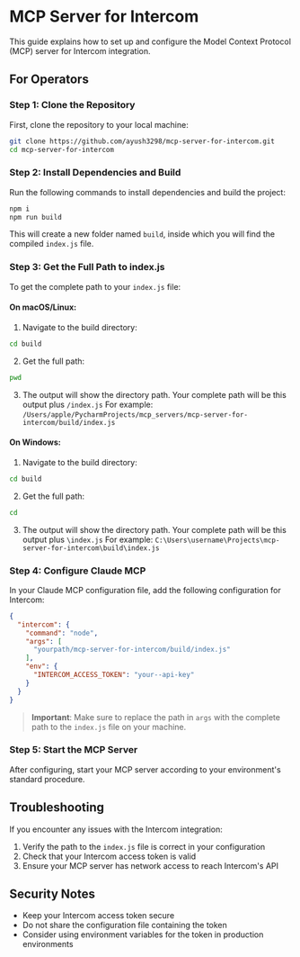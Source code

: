 # MCP Server for Intercom

This guide explains how to set up and configure the Model Context Protocol (MCP) server for Intercom integration.

## For Operators

### Step 1: Clone the Repository
First, clone the repository to your local machine:
```bash
git clone https://github.com/ayush3298/mcp-server-for-intercom.git
cd mcp-server-for-intercom
```

### Step 2: Install Dependencies and Build
Run the following commands to install dependencies and build the project:
```bash
npm i
npm run build
```

This will create a new folder named `build`, inside which you will find the compiled `index.js` file.

### Step 3: Get the Full Path to index.js

To get the complete path to your `index.js` file:

#### On macOS/Linux:
1. Navigate to the build directory:
```bash
cd build
```

2. Get the full path:
```bash
pwd
```

3. The output will show the directory path. Your complete path will be this output plus `/index.js`
For example: `/Users/apple/PycharmProjects/mcp_servers/mcp-server-for-intercom/build/index.js`

#### On Windows:
1. Navigate to the build directory:
```cmd
cd build
```

2. Get the full path:
```cmd
cd
```

3. The output will show the directory path. Your complete path will be this output plus `\index.js`
For example: `C:\Users\username\Projects\mcp-server-for-intercom\build\index.js`

### Step 4: Configure Claude MCP

In your Claude MCP configuration file, add the following configuration for Intercom:

```json
{
  "intercom": {
    "command": "node",
    "args": [
      "yourpath/mcp-server-for-intercom/build/index.js"
    ],
    "env": {
      "INTERCOM_ACCESS_TOKEN": "your--api-key"
    }
  }
}
```

> **Important**: Make sure to replace the path in `args` with the complete path to the `index.js` file on your machine.

### Step 5: Start the MCP Server
After configuring, start your MCP server according to your environment's standard procedure.

## Troubleshooting

If you encounter any issues with the Intercom integration:

1. Verify the path to the `index.js` file is correct in your configuration
2. Check that your Intercom access token is valid
3. Ensure your MCP server has network access to reach Intercom's API

## Security Notes

- Keep your Intercom access token secure
- Do not share the configuration file containing the token
- Consider using environment variables for the token in production environments